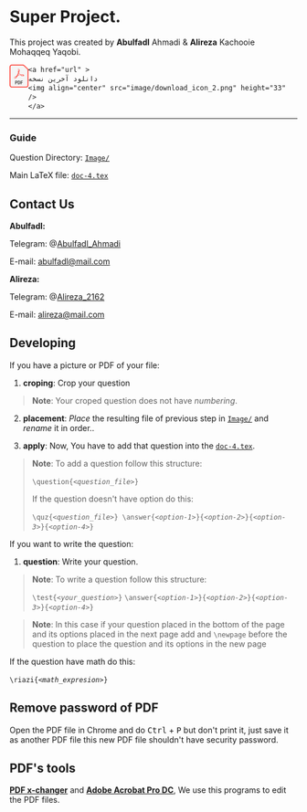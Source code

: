 # Super Project.
This project was created by **Abulfadl** Ahmadi & **Alireza** Kachooie Mohaqqeq Yaqobi.





<p align="right" float="middle">
    <img align="left" src="image/PDF_icon.svg" height="40" />
    
    <a href="url" >
    دانلود آخرین نسخه
    <img align="center" src="image/download_icon_2.png" height="33" />
    </a>
    
</p>


---
### Guide 

 Question Directory: 
 [```Image/```](https://github.com/Abulfadl-Ahmadi/Super-Project/tree/master/Image)
 
Main LaTeX file: [```doc-4.tex```](https://github.com/Abulfadl-Ahmadi/Super-Project/tree/master/doc-4.tex)

## Contact Us
**Abulfadl:**

Telegram: @[Abulfadl_Ahmadi](https://t.me/Abulfadl_Ahmadi)

E-mail: [abulfadl@mail.com](mailto:abulfadl@mail.com)

**Alireza:**

Telegram: @[Alireza_2162](https://t.me/Alireza_2162)

E-mail: [alireza@mail.com](mailto:abulfadl@mail.com)

## Developing
If you have a picture or PDF of your file:
1. **croping**: Crop your question
> **Note**: Your croped question does not have *numbering*.

2. **placement**: *Place* the resulting file of previous step in  [```Image/```](https://github.com/Abulfadl-Ahmadi/Super-Project/tree/master/Image) and *rename* it in order..

3. **apply**: Now, You have to add that question into the [```doc-4.tex```](https://github.com/Abulfadl-Ahmadi/Super-Project/tree/master/doc-4.tex).
> **Note**: To add a question follow this structure:
>
> `\question{`*`<question_file>`*`}`
>
> If the question doesn't have option do this:
>
> `\quz{`*`<question_file>`*`}
>\answer{`*`<option-1>`*`}{`*`<option-2>`*`}{`*`<option-3>`*`}{`*`<option-4>`*`}`

If you want to write the question:
1. **question**: Write your question.
> **Note**: To write a question follow this structure:
>
> `\test{`*`<your_question>`*`}`
>`\answer{`*`<option-1>`*`}{`*`<option-2>`*`}{`*`<option-3>`*`}{`*`<option-4>`*`}`

> **Note**: In this case if your question placed in the bottom of the page and its options placed in the next page add and `\newpage` before the question to place the question and its options in the new page

If the question have math do this:

`\riazi{`*`<math_expresion>`*`}`

## Remove password of PDF
Open the PDF file in Chrome and do <kbd>Ctrl</kbd> + <kbd>P</kbd> but don't print it, just save it as another PDF file this new PDF file shouldn't have security password.

## PDF's tools
[**PDF x-changer**](https://soft98.ir/software/pdf/1939-PDF-XChange-Pro.html) and [**Adobe Acrobat Pro DC**](https://soft98.ir/software/pdf/2932-%D8%AF%D8%A7%D9%86%D9%80%D9%84%D9%88%D8%AF-%D8%A2%DA%A9%D8%B1%D9%88%D8%A8%D8%A7%D8%AA-%D8%B1%DB%8C%D8%AF%D8%B1-%D9%BE%D8%B1%D9%88.html), We use this programs to edit the PDF files.